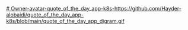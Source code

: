 [# Owner-avatar-quote_of_the_day_app-k8s-](https://github.com/Hayder-alobaidi/quote_of_the_day_app-k8s/blob/main/quote_of_the_day_app_digram.gif)https://github.com/Hayder-alobaidi/quote_of_the_day_app-k8s/blob/main/quote_of_the_day_app_digram.gif
